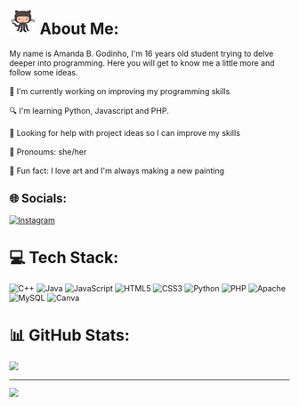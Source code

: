# <img src="img/GitHub-logo.gif" height="48" /> About Me:

My name is Amanda B. Godinho, I'm 16 years old student trying to delve deeper into programming. Here you will get to know me a little more and follow some ideas.<br><br>
🔭 I'm currently working on improving my programming skills<br><br>🔍 I'm learning Python, Javascript and PHP.<br><br>🐾 Looking for help with project ideas so I can improve my skills<br><br>💬 Pronoums: she/her<br><br>🐼 Fun fact: I love art and I'm always making a new painting


## 🌐 Socials:
[![Instagram](https://img.shields.io/badge/Instagram-%23E4405F.svg?logo=Instagram&logoColor=white)](https://instagram.com/_amanda_b.g) 

# 💻 Tech Stack:
![C++](https://img.shields.io/badge/c++-%2300599C.svg?style=for-the-badge&logo=c%2B%2B&logoColor=white) ![Java](https://img.shields.io/badge/java-%23ED8B00.svg?style=for-the-badge&logo=openjdk&logoColor=white) ![JavaScript](https://img.shields.io/badge/javascript-%23323330.svg?style=for-the-badge&logo=javascript&logoColor=%23F7DF1E) ![HTML5](https://img.shields.io/badge/html5-%23E34F26.svg?style=for-the-badge&logo=html5&logoColor=white) ![CSS3](https://img.shields.io/badge/css3-%231572B6.svg?style=for-the-badge&logo=css3&logoColor=white) ![Python](https://img.shields.io/badge/python-3670A0?style=for-the-badge&logo=python&logoColor=ffdd54) ![PHP](https://img.shields.io/badge/php-%23777BB4.svg?style=for-the-badge&logo=php&logoColor=white) ![Apache](https://img.shields.io/badge/apache-%23D42029.svg?style=for-the-badge&logo=apache&logoColor=white) ![MySQL](https://img.shields.io/badge/mysql-%2300000f.svg?style=for-the-badge&logo=mysql&logoColor=white) ![Canva](https://img.shields.io/badge/Canva-%2300C4CC.svg?style=for-the-badge&logo=Canva&logoColor=white)
# 📊 GitHub Stats:
![](https://github-readme-streak-stats.herokuapp.com/?user=xmandx&theme=react&hide_border=false)<br/>

---
[![](https://visitcount.itsvg.in/api?id=xmandx&icon=0&color=0)](https://visitcount.itsvg.in)

<!-- Proudly created with GPRM ( https://gprm.itsvg.in ) -->
